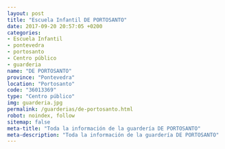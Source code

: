 ```yaml
---
layout: post
title: "Escuela Infantil DE PORTOSANTO"
date: 2017-09-20 20:57:05 +0200
categories:
- Escuela Infantil
- pontevedra
- portosanto
- Centro público
- guarderia
name: "DE PORTOSANTO"
province: "Pontevedra"
location: "Portosanto"
code: "36013369"
type: "Centro público"
img: guarderia.jpg
permalink: /guarderias/de-portosanto.html
robot: noindex, follow
sitemap: false
meta-title: "Toda la información de la guardería DE PORTOSANTO"
meta-description: "Toda la información de la guardería DE PORTOSANTO"
---
```

